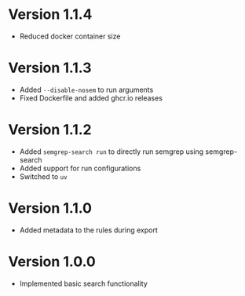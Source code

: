 # Version 1.1.4

- Reduced docker container size

# Version 1.1.3

- Added `--disable-nosem` to run arguments
- Fixed Dockerfile and added ghcr.io releases

# Version 1.1.2

- Added `semgrep-search run` to directly run semgrep using semgrep-search
- Added support for run configurations
- Switched to `uv`

# Version 1.1.0

- Added metadata to the rules during export

# Version 1.0.0

- Implemented basic search functionality